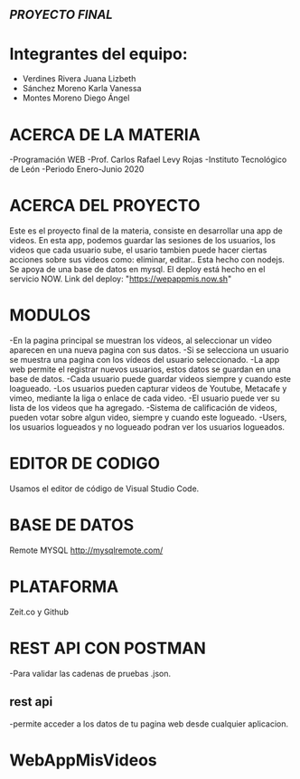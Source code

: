 ## _PROYECTO FINAL_

# Integrantes del equipo:
* Verdines Rivera Juana Lizbeth
* Sánchez Moreno Karla Vanessa
* Montes Moreno Diego Ángel

# ACERCA DE LA MATERIA
-Programación WEB
-Prof. Carlos Rafael Levy Rojas
-Instituto Tecnológico de León
-Periodo Enero-Junio 2020


# ACERCA DEL PROYECTO
Este es el proyecto final de la materia, consiste en desarrollar una app de videos. En esta app, podemos guardar las sesiones de los usuarios, los videos que cada usuario sube, el usario tambien puede hacer ciertas acciones sobre sus videos como: eliminar, editar.. 
Esta hecho con nodejs. Se apoya de una base de datos en mysql. 
El deploy está hecho en el servicio NOW.
Link del deploy: "https://wepappmis.now.sh"

# MODULOS
 -En la pagina principal se muestran los vídeos, al seleccionar un vídeo aparecen en una nueva pagina con sus datos.
 -Si se selecciona un usuario  se muestra  una pagina con los vídeos del usuario seleccionado.
 -La app web permite el registrar nuevos usuarios, estos datos se guardan en una base de datos.
 -Cada usuario puede guardar videos siempre y cuando este loagueado.
 -Los usuarios pueden capturar videos de Youtube, Metacafe y vimeo, mediante la liga o enlace de cada video.
 -El usuario puede ver su lista de los videos que ha agregado.
 -Sistema de calificación de videos, pueden votar sobre algun video, siempre y cuando este logueado.
 -Users, los usuarios logueados y no logueado podran ver los usuarios logueados.

# EDITOR DE CODIGO
Usamos el editor de código de Visual Studio Code.

# BASE DE DATOS
Remote MYSQL
http://mysqlremote.com/

# PLATAFORMA 
Zeit.co y Github

# REST API CON POSTMAN
 -Para validar las cadenas de pruebas .json.
## rest api 
 -permite acceder a los datos de tu pagina web desde cualquier aplicacion.
# WebAppMisVideos
